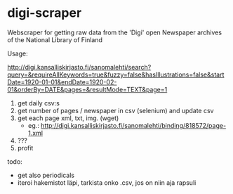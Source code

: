 # digi-scraper
Webscraper for getting raw data from the 'Digi' open Newspaper archives of the National Library of Finland

Usage:

http://digi.kansalliskirjasto.fi/sanomalehti/search?query=&requireAllKeywords=true&fuzzy=false&hasIllustrations=false&startDate=1920-01-01&endDate=1920-02-01&orderBy=DATE&pages=&resultMode=TEXT&page=1

1. get daily csv:s
2. get number of pages / newspaper in csv (selenium) and update csv
3. get each page xml, txt, img. (wget)
    * eg.: http://digi.kansalliskirjasto.fi/sanomalehti/binding/818572/page-1.xml
98. ???
99. profit

todo:
* get also periodicals
* iteroi hakemistot läpi, tarkista onko .csv, jos on niin aja rapsuli
